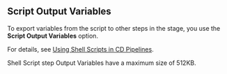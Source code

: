 ## Script Output Variables

To export variables from the script to other steps in the stage, you use the **Script Output Variables** option.

For details, see [Using Shell Scripts in CD Pipelines](../../cd-execution/cd-general-steps/using-shell-scripts.md).

Shell Script step Output Variables have a maximum size of 512KB.
